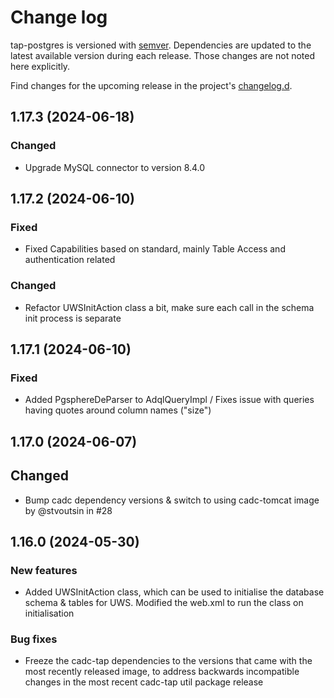 # Change log

tap-postgres is versioned with [semver](https://semver.org/). Dependencies are updated to the latest available version during each release. Those changes are not noted here explicitly.

Find changes for the upcoming release in the project's [changelog.d](https://github.com/lsst-sqre/tap-postgres/tree/main/changelog.d/).

<!-- scriv-insert-here -->

<a id='changelog-1.17.3'></a>
## 1.17.3 (2024-06-18)

### Changed

- Upgrade MySQL connector to version 8.4.0

<a id='changelog-1.17.2'></a>
## 1.17.2 (2024-06-10)

### Fixed

- Fixed Capabilities based on standard, mainly Table Access and authentication related

### Changed

- Refactor UWSInitAction class a bit, make sure each call in the schema init process is separate

<a id='changelog-1.17.1'></a>
## 1.17.1 (2024-06-10)

### Fixed

- Added PgsphereDeParser to AdqlQueryImpl / Fixes issue with queries having quotes around column names ("size")

<a id='changelog-1.17.0'></a>
## 1.17.0 (2024-06-07)

## Changed

- Bump cadc dependency versions & switch to using cadc-tomcat image by @stvoutsin in #28


<a id='changelog-1.16.0'></a>
## 1.16.0 (2024-05-30)

### New features

- Added UWSInitAction class, which can be used to initialise the database schema & tables for UWS. Modified the web.xml to run the class on initialisation


### Bug fixes

- Freeze the cadc-tap dependencies to the versions that came with the most recently released image, to address backwards incompatible changes in the most recent cadc-tap util package release
